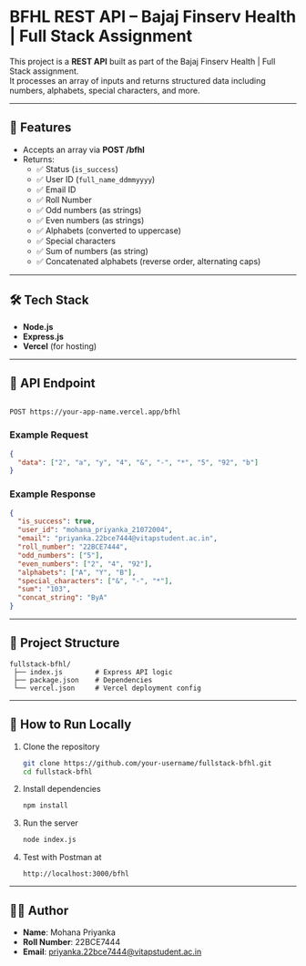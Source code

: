 # BFHL REST API – Bajaj Finserv Health | Full Stack Assignment

This project is a **REST API** built as part of the Bajaj Finserv Health | Full Stack assignment.  
It processes an array of inputs and returns structured data including numbers, alphabets, special characters, and more.

---

## 🚀 Features
- Accepts an array via **POST /bfhl**
- Returns:
  - ✅ Status (`is_success`)
  - ✅ User ID (`full_name_ddmmyyyy`)
  - ✅ Email ID
  - ✅ Roll Number
  - ✅ Odd numbers (as strings)
  - ✅ Even numbers (as strings)
  - ✅ Alphabets (converted to uppercase)
  - ✅ Special characters
  - ✅ Sum of numbers (as string)
  - ✅ Concatenated alphabets (reverse order, alternating caps)

---

## 🛠️ Tech Stack
- **Node.js**
- **Express.js**
- **Vercel** (for hosting)

---

## 📡 API Endpoint
```

POST https://your-app-name.vercel.app/bfhl
````

### Example Request
```json
{
  "data": ["2", "a", "y", "4", "&", "-", "*", "5", "92", "b"]
}
````

### Example Response

```json
{
  "is_success": true,
  "user_id": "mohana_priyanka_21072004",
  "email": "priyanka.22bce7444@vitapstudent.ac.in",
  "roll_number": "22BCE7444",
  "odd_numbers": ["5"],
  "even_numbers": ["2", "4", "92"],
  "alphabets": ["A", "Y", "B"],
  "special_characters": ["&", "-", "*"],
  "sum": "103",
  "concat_string": "ByA"
}
```

---

## 📂 Project Structure

```
fullstack-bfhl/
 ├── index.js        # Express API logic
 ├── package.json    # Dependencies
 └── vercel.json     # Vercel deployment config
```

---

## 🏃 How to Run Locally

1. Clone the repository

   ```bash
   git clone https://github.com/your-username/fullstack-bfhl.git
   cd fullstack-bfhl
   ```
2. Install dependencies

   ```bash
   npm install
   ```
3. Run the server

   ```bash
   node index.js
   ```
4. Test with Postman at

   ```
   http://localhost:3000/bfhl
   ```

---

## 👩‍💻 Author

* **Name**: Mohana Priyanka
* **Roll Number**: 22BCE7444
* **Email**: [priyanka.22bce7444@vitapstudent.ac.in](mailto:priyanka.22bce7444@vitapstudent.ac.in)

```
